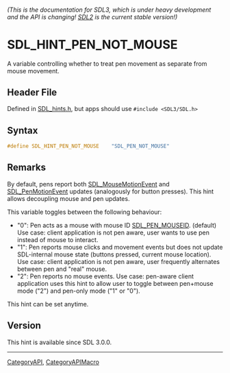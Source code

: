 ###### (This is the documentation for SDL3, which is under heavy development and the API is changing! [SDL2](https://wiki.libsdl.org/SDL2/) is the current stable version!)
# SDL_HINT_PEN_NOT_MOUSE

A variable controlling whether to treat pen movement as separate from mouse movement.

## Header File

Defined in [SDL_hints.h](https://github.com/libsdl-org/SDL/blob/main/include/SDL3/SDL_hints.h), but apps should use `#include <SDL3/SDL.h>`

## Syntax

```c
#define SDL_HINT_PEN_NOT_MOUSE    "SDL_PEN_NOT_MOUSE"
```

## Remarks

By default, pens report both [SDL_MouseMotionEvent](SDL_MouseMotionEvent)
and [SDL_PenMotionEvent](SDL_PenMotionEvent) updates (analogously for
button presses). This hint allows decoupling mouse and pen updates.

This variable toggles between the following behaviour:

- "0": Pen acts as a mouse with mouse ID
  [SDL_PEN_MOUSEID](SDL_PEN_MOUSEID). (default) Use case: client
  application is not pen aware, user wants to use pen instead of mouse to
  interact.
- "1": Pen reports mouse clicks and movement events but does not update
  SDL-internal mouse state (buttons pressed, current mouse location). Use
  case: client application is not pen aware, user frequently alternates
  between pen and "real" mouse.
- "2": Pen reports no mouse events. Use case: pen-aware client application
  uses this hint to allow user to toggle between pen+mouse mode ("2") and
  pen-only mode ("1" or "0").

This hint can be set anytime.

## Version

This hint is available since SDL 3.0.0.

----
[CategoryAPI](CategoryAPI), [CategoryAPIMacro](CategoryAPIMacro)

